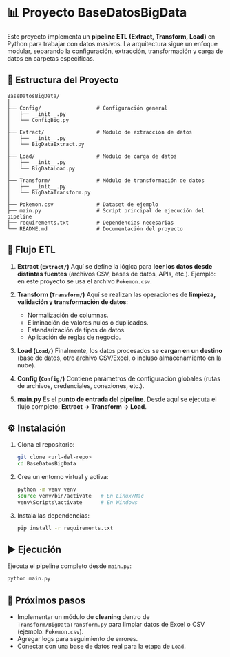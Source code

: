 # 📊 Proyecto BaseDatosBigData

Este proyecto implementa un **pipeline ETL (Extract, Transform, Load)** en Python para trabajar con datos masivos. La arquitectura sigue un enfoque modular, separando la configuración, extracción, transformación y carga de datos en carpetas específicas.

## 📂 Estructura del Proyecto

```
BaseDatosBigData/
│
├── Config/                  # Configuración general
│   ├── __init__.py
│   └── ConfigBig.py
│
├── Extract/                 # Módulo de extracción de datos
│   ├── __init__.py
│   └── BigDataExtract.py
│
├── Load/                    # Módulo de carga de datos
│   ├── __init__.py
│   └── BigDataLoad.py
│
├── Transform/               # Módulo de transformación de datos
│   ├── __init__.py
│   └── BigDataTransform.py
│
├── Pokemon.csv              # Dataset de ejemplo
├── main.py                  # Script principal de ejecución del pipeline
├── requirements.txt         # Dependencias necesarias
└── README.md                # Documentación del proyecto
```

## 🚀 Flujo ETL

1. **Extract (`Extract/`)**
   Aquí se define la lógica para **leer los datos desde distintas fuentes** (archivos CSV, bases de datos, APIs, etc.).
   Ejemplo: en este proyecto se usa el archivo `Pokemon.csv`.

2. **Transform (`Transform/`)**
   Aquí se realizan las operaciones de **limpieza, validación y transformación de datos**:

   * Normalización de columnas.
   * Eliminación de valores nulos o duplicados.
   * Estandarización de tipos de datos.
   * Aplicación de reglas de negocio.

3. **Load (`Load/`)**
   Finalmente, los datos procesados se **cargan en un destino** (base de datos, otro archivo CSV/Excel, o incluso almacenamiento en la nube).

4. **Config (`Config/`)**
   Contiene parámetros de configuración globales (rutas de archivos, credenciales, conexiones, etc.).

5. **main.py**
   Es el **punto de entrada del pipeline**. Desde aquí se ejecuta el flujo completo: **Extract → Transform → Load**.

## ⚙️ Instalación

1. Clona el repositorio:

   ```bash
   git clone <url-del-repo>
   cd BaseDatosBigData
   ```

2. Crea un entorno virtual y activa:

   ```bash
   python -m venv venv
   source venv/bin/activate   # En Linux/Mac
   venv\Scripts\activate      # En Windows
   ```

3. Instala las dependencias:

   ```bash
   pip install -r requirements.txt
   ```

## ▶️ Ejecución

Ejecuta el pipeline completo desde `main.py`:

```bash
python main.py
```

## 📌 Próximos pasos

* Implementar un módulo de **cleaning** dentro de `Transform/BigDataTransform.py` para limpiar datos de Excel o CSV (ejemplo: `Pokemon.csv`).
* Agregar logs para seguimiento de errores.
* Conectar con una base de datos real para la etapa de `Load`.

